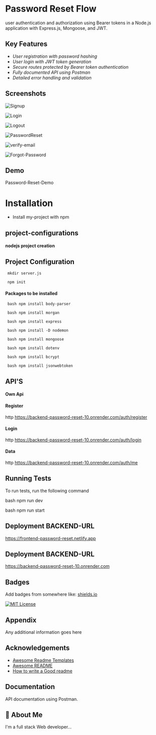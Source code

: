 
# Password Reset Flow
   
user authentication and authorization using Bearer tokens in a Node.js application with Express.js, Mongoose, and JWT.

## Key Features

- *User registration with password hashing* 
- *User login with JWT token generation* 
- *Secure routes protected by Bearer token authentication* 
- *Fully documented API using Postman* 
- *Detailed error handling and validation*

  
## Screenshots

![Signup](https://github.com/Atchayavijay/Backend-Password-Reset/blob/main/Results/Signup.png?raw=true)

![Login](https://github.com/Atchayavijay/Backend-Password-Reset/blob/main/Results/Login.png?raw=true)

![Logout](https://github.com/Atchayavijay/Backend-Password-Reset/blob/main/Results/Logout.png?raw=true)

![PasswordReset](https://github.com/Atchayavijay/Backend-Password-Reset/blob/main/Results/ResetPassword.png?raw=true)

![verify-email](https://github.com/Atchayavijay/Backend-Password-Reset/blob/main/Results/VerifyEmail.png?raw=true)

![Forgot-Password](https://github.com/Atchayavijay/Backend-Password-Reset/blob/main/Results/forgotpassword.png?raw=true)

## Demo

Password-Reset-Demo


# Installation

- Install my-project with npm

## project-configurations

#### nodejs project creation

## Project Configuration
     mkdir server.js
     
     npm init



#### Packages to be installed
     bash npm install body-parser

     bash npm install morgan

     bash npm install express

     bash npm install -D nodemon

     bash npm install mongoose 

     bash npm install dotenv

     bash npm install bcrypt

     bash npm install jsonwebtoken



## API'S


#### Own Api
#### Register
http
https://backend-password-reset-10.onrender.com/auth/register

#### Login
http
https://backend-password-reset-10.onrender.com/auth/login

#### Data
http
https://backend-password-reset-10.onrender.com/auth/me



## Running Tests

To run tests, run the following command

bash
  npm run dev

bash
  npm run start

## Deployment BACKEND-URL

https://frontend-password-reset.netlify.app

## Deployment BACKEND-URL

https://backend-password-reset-10.onrender.com


## Badges

Add badges from somewhere like: [shields.io](https://shields.io/)

[![MIT License](https://img.shields.io/badge/License-MIT-green.svg)](https://choosealicense.com/licenses/mit/)


## Appendix

Any additional information goes here


## Acknowledgements

 - [Awesome Readme Templates](https://awesomeopensource.com/project/elangosundar/awesome-README-templates)
 - [Awesome README](https://github.com/matiassingers/awesome-readme)
 - [How to write a Good readme](https://bulldogjob.com/news/449-how-to-write-a-good-readme-for-your-github-project)




## Documentation

 API documentation using Postman.


## 🚀 About Me
I'm a full stack Web developer...


